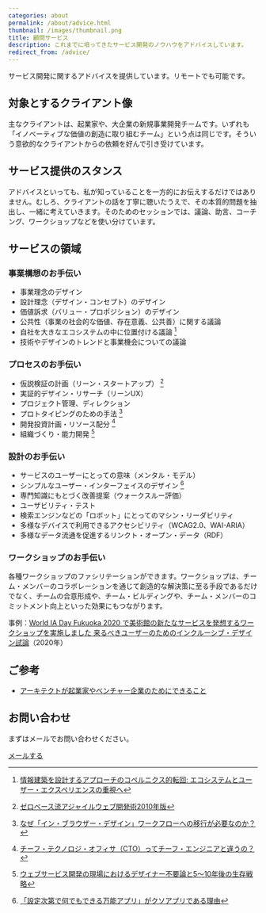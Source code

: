 ```yaml
---
categories: about
permalink: /about/advice.html
thumbnail: /images/thumbnail.png
title: 顧問サービス
description: これまでに培ってきたサービス開発のノウハウをアドバイスしています。
redirect_from: /advice/
---
```


サービス開発に関するアドバイスを提供しています。リモートでも可能です。

## 対象とするクライアント像

主なクライアントは、起業家や、大企業の新規事業開発チームです。いずれも「イノベーティブな価値の創造に取り組むチーム」という点は同じです。そういう意欲的なクライアントからの依頼を好んで引き受けています。


## サービス提供のスタンス

アドバイスといっても、私が知っていることを一方的にお伝えするだけではありません。むしろ、クライアントの話を丁寧に聴いたうえで、その本質的問題を抽出し、一緒に考えていきます。そのためのセッションでは、議論、助言、コーチング、ワークショップなどを使い分けています。


## サービスの領域

### 事業構想のお手伝い

- 事業理念のデザイン
- 設計理念（デザイン・コンセプト）のデザイン
- 価値訴求（バリュー・プロポジション）のデザイン
- 公共性（事業の社会的な価値、存在意義、公共善）に関する議論
- 自社を大きなエコシステムの中に位置付ける議論 [^ecosystem]
- 技術やデザインのトレンドと事業機会についての議論

[^ecosystem]: [情報建築を設計するアプローチのコペルニクス的転回: エコシステムとユーザー・エクスペリエンスの重視へ](/blog/2014/04/25/copernican-turn-on-information-architecture.html)

### プロセスのお手伝い

- 仮説検証の計画（リーン・スタートアップ） [^lean]
- 実証的デザイン・リサーチ（リーンUX）
- プロジェクト管理、ディレクション
- プロトタイピングのための手法 [^prototyping]
- 開発投資計画・リソース配分 [^cto]
- 組織づくり・能力開発 [^designer-survival]

[^lean]: [ゼロベース流アジャイルウェブ開発術2010年版](/activity/2012/07/09/agile-development.html)
[^cto]: [チーフ・テクノロジ・オフィサ（CTO）ってチーフ・エンジニアと違うの？](/blog/2008/08/31/cto.html)
[^designer-survival]: [ウェブサービス開発の現場におけるデザイナー不要論と5〜10年後の生存戦略](/blog/2014/08/25/web-designer-survival.html)
[^prototyping]: [なぜ「イン・ブラウザー・デザイン」ワークフローへの移行が必要なのか？](/blog/2013/04/18/in_browser.html)

### 設計のお手伝い

- サービスのユーザーにとっての意味（メンタル・モデル）
- シンプルなユーザー・インターフェイスのデザイン [^ui]
- 専門知識にもとづく改善提案（ウォークスルー評価）
- ユーザビリティ・テスト
- 検索エンジンなどの「ロボット」にとってのマシン・リーダビリティ
- 多様なデバイスで利用できるアクセシビリティ（WCAG2.0、WAI-ARIA）
- 多様なデータ流通を促進するリンクト・オープン・データ（RDF）

[^ui]: [「設定次第で何でもできる万能アプリ」がクソアプリである理由](/blog/2013/08/14/why-almighty-apps-are-shit.html)

### ワークショップのお手伝い

各種ワークショップのファシリテーションができます。ワークショップは、チーム・メンバーのコラボレーションを通じて創造的な解決策に至る手段であるだけでなく、チームの合意形成や、チーム・ビルディングや、チーム・メンバーのコミットメント向上といった効果にもつながります。

事例：[World IA Day Fukuoka 2020 で美術館の新たなサービスを発想するワークショップを実施しました 来るべきユーザーのためのインクルーシブ・デザイン試論](/activity/2020/01/28/world-ia-day-fukuoka-2020.html)（2020年）

## ご参考

- [アーキテクトが起業家やベンチャー企業のためにできること](/blog/2015/08/03/consulting-for-startups.html)

## お問い合わせ

まずはメールでお問い合わせください。

<div class="commands list">
  <a class="command" href="mailto:hide@hideishi.com">メールする</a>
</div>
